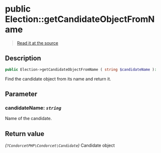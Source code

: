 # public Election::getCandidateObjectFromName

> [Read it at the source](https://github.com/julien-boudry/Condorcet/blob/master/src/ElectionProcess/CandidatesProcess.php#L109)

## Description    

```php
public Election->getCandidateObjectFromName ( string $candidateName ): ?CondorcetPHP\Condorcet\Candidate
```

Find the candidate object from its name and return it.

## Parameter

### **candidateName:** *`string`*   
Name of the candidate.    


## Return value   

*(`?CondorcetPHP\Condorcet\Candidate`)* Candidate object

